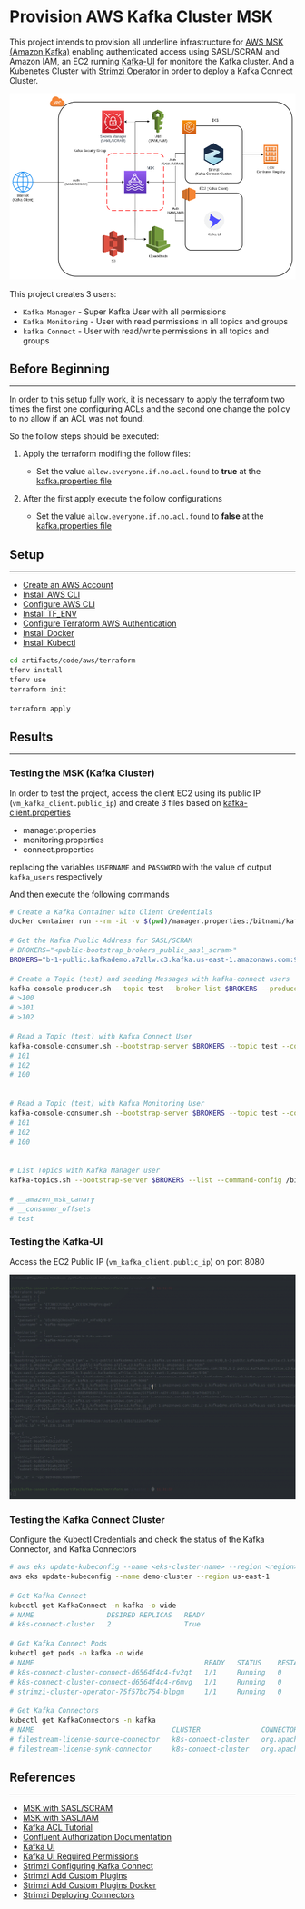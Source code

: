 # Provision AWS Kafka Cluster MSK

This project intends to provision all underline infrastructure for [AWS MSK (Amazon Kafka)](https://aws.amazon.com/msk/) enabling authenticated access using SASL/SCRAM and Amazon IAM, an EC2 running [Kafka-UI](https://github.com/provectus/kafka-ui) for monitore the Kafka cluster. And a Kubenetes Cluster with [Strimzi Operator](https://strimzi.io/) in order to deploy a Kafka Connect Cluster.

![MSK](../../../pictures/08-MSK.png)

This project creates 3 users:

- `Kafka Manager` - Super Kafka User with all permissions
- `Kafka Monitoring` - User with read permissions in all topics and groups
- `kafka Connect` - User with read/write permissions in all topics and groups
## Before Beginning
---

In order to this setup fully work, it is necessary to apply the terraform two times the first one configuring ACLs and the second one change the policy to no allow if an ACL was not found.

So the follow steps should be executed:

1. Apply the terraform modifing the follow files:
    - Set the value `allow.everyone.if.no.acl.found` to **true** at the [kafka.properties file](./templates/kafka.properties)


2. After the first apply execute the follow configurations
    - Set the value `allow.everyone.if.no.acl.found` to **false** at the [kafka.properties file](./templates/kafka.properties)


## Setup
---
- [Create an AWS Account](https://aws.amazon.com/)
- [Install AWS CLI](https://docs.aws.amazon.com/cli/latest/userguide/getting-started-install.html)
- [Configure AWS CLI](https://docs.aws.amazon.com/cli/latest/userguide/cli-authentication-user.html)
- [Install TF_ENV](https://github.com/tfutils/tfenv)
- [Configure Terraform AWS Authentication](https://registry.terraform.io/providers/hashicorp/aws/latest/docs#environment-variables)
- [Install Docker](https://docs.docker.com/engine/install/ubuntu/)
- [Install Kubectl](https://kubernetes.io/docs/tasks/tools/)

```bash
cd artifacts/code/aws/terraform
tfenv install
tfenv use
terraform init

terraform apply
```

## Results
---

### Testing the MSK (Kafka Cluster)

In order to test the project, access the client EC2 using its public IP (`vm_kafka_client.public_ip`) and create 3 files based on [kafka-client.properties](./templates/kafka-client.properties)

- manager.properties
- monitoring.properties
- connect.properties

replacing the variables `USERNAME` and `PASSWORD` with the value of output `kafka_users` respectively

And then execute the following commands

```bash
# Create a Kafka Container with Client Credentials
docker container run --rm -it -v $(pwd)/manager.properties:/bitnami/kafka/config/manager.properties -v $(pwd)/connect.properties:/bitnami/kafka/config/connect.properties -v $(pwd)/monitoring.properties:/bitnami/kafka/config/monitoring.properties bitnami/kafka:3.4.0 bash

# Get the Kafka Public Address for SASL/SCRAM
# BROKERS="<public-bootstrap_brokers_public_sasl_scram>"
BROKERS="b-1-public.kafkademo.a7zllw.c3.kafka.us-east-1.amazonaws.com:9096,b-2-public.kafkademo.a7zllw.c3.kafka.us-east-1.amazonaws.com:9096,b-3-public.kafkademo.a7zllw.c3.kafka.us-east-1.amazonaws.com:9096"

# Create a Topic (test) and sending Messages with kafka-connect users
kafka-console-producer.sh --topic test --broker-list $BROKERS --producer.config /bitnami/kafka/config/connect.properties
# >100
# >101
# >102

# Read a Topic (test) with Kafka Connect User
kafka-console-consumer.sh --bootstrap-server $BROKERS --topic test --consumer.config /bitnami/kafka/config/connect.properties --from-beginning
# 101
# 102
# 100


# Read a Topic (test) with Kafka Monitoring User
kafka-console-consumer.sh --bootstrap-server $BROKERS --topic test --consumer.config /bitnami/kafka/config/monitoring.properties --from-beginning
# 101
# 102
# 100


# List Topics with Kafka Manager user
kafka-topics.sh --bootstrap-server $BROKERS --list --command-config /bitnami/kafka/config/manager.properties

# __amazon_msk_canary
# __consumer_offsets
# test
```

### Testing the Kafka-UI

Access the EC2 Public IP (`vm_kafka_client.public_ip`) on port 8080

<img src="../../../pictures/08-MSK-Monitoring.gif" width=1080 >

### Testing the Kafka Connect Cluster

Configure the Kubectl Credentials and check the status of the Kafka Connector, and Kafka Connectors

```bash
# aws eks update-kubeconfig --name <eks-cluster-name> --region <region>
aws eks update-kubeconfig --name demo-cluster --region us-east-1

# Get Kafka Connect
kubectl get KafkaConnect -n kafka -o wide
# NAME                  DESIRED REPLICAS   READY
# k8s-connect-cluster   2                  True

# Get Kafka Connect Pods
kubectl get pods -n kafka -o wide
# NAME                                          READY   STATUS    RESTARTS   AGE
# k8s-connect-cluster-connect-d6564f4c4-fv2qt   1/1     Running   0          19h
# k8s-connect-cluster-connect-d6564f4c4-r6mvg   1/1     Running   0          19h
# strimzi-cluster-operator-75f57bc754-blpgm     1/1     Running   0          2d3h

# Get Kafka Connectors
kubectl get KafkaConnectors -n kafka
# NAME                                  CLUSTER               CONNECTOR CLASS                                           MAX TASKS   READY
# filestream-license-source-connector   k8s-connect-cluster   org.apache.kafka.connect.file.FileStreamSourceConnector   2           True
# filestream-license-synk-connector     k8s-connect-cluster   org.apache.kafka.connect.file.FileStreamSinkConnector     2           True
```


## References
---

- [MSK with SASL/SCRAM](https://docs.aws.amazon.com/msk/latest/developerguide/msk-password.html)
- [MSK with SASL/IAM](https://docs.aws.amazon.com/msk/latest/developerguide/iam-access-control.html)
- [Kafka ACL Tutorial](https://supergloo.com/kafka-tutorials/kafka-acl/)
- [Confluent Authorization Documentation](https://docs.confluent.io/platform/current/kafka/authorization.html)
- [Kafka UI](https://github.com/provectus/kafka-ui)
- [Kafka UI Required Permissions](https://docs.kafka-ui.provectus.io/configuration/permissions/required-acls)
- [Strimzi Configuring Kafka Connect](https://strimzi.io/docs/operators/latest/deploying#con-kafka-connect-config-str)
- [Strimzi Add Custom Plugins](https://strimzi.io/docs/operators/latest/configuring.html#plugins)
- [Strimzi Add Custom Plugins Docker](https://strimzi.io/docs/operators/latest/full/deploying.html#creating-new-image-from-base-str)
- [Strimzi Deploying Connectors](https://strimzi.io/docs/operators/latest/deploying#proc-deploying-kafkaconnector-str)